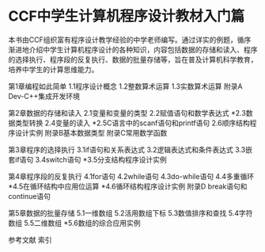 # CCF中学生计算机程序设计教材入门篇

本书由CCF组织富有程序设计教学经验的中学老师编写。通过详实的例题，循序渐进地介绍中学生计算机程序设计的各种知识，内容包括数据的存储和读入、程序的选择执行、程序段的反复执行、数据的批量存储等，旨在普及计算机科学教育，培养中学生的计算思维能力。

第1章编程如此简单
1.1程序设计概念
1.2整数算术运算
1.3实数算术运算
附录A Dev-C++集成开发环境

第2章数据的存储和读入
2.1变量和变量的类型
2.2赋值语句和数学表达式
*2.3数据类型转换
2.4变量的读入
*2.5C语言中的scanf语句和printf语句
2.6顺序结构程序设计实例
附录B基本数据类型
附录C常用数学函数

第3章程序的选择执行
3.1if语句和关系表达式
3.2逻辑表达式和条件表达式
3.3嵌套if语句
3.4switch语句
*3.5分支结构程序设计实例

第4章程序段的反复执行
4.1for语句
4.2while语句
4.3do-while语句
4.4多重循环
*4.5在循环结构中应用位运算
*4.6循环结构程序设计实例
附录D break语句和continue语句

第5章数据的批量存储
5.1一维数组
5.2活用数组下标
5.3数值排序和查找
5.4字符数组
5.5二维数组
*5.6数组的综合应用实例

参考文献
索引
